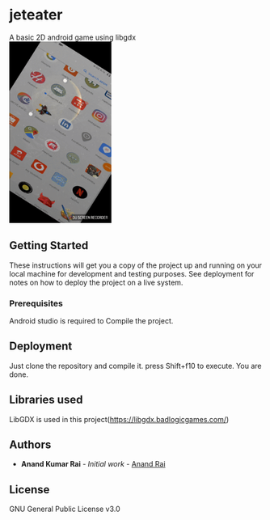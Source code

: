 # jeteater
A basic 2D android game using libgdx 
<br>
<img src="jeteater.gif" width="40%">


## Getting Started

These instructions will get you a copy of the project up and running on your local machine for development and testing purposes. See deployment for notes on how to deploy the project on a live system.

### Prerequisites

Android studio is required to Compile the project.

## Deployment

Just clone the repository and compile it.
press Shift+f10 to execute.
You are done.

## Libraries used
LibGDX is used in this project(https://libgdx.badlogicgames.com/)

## Authors

* **Anand Kumar Rai** - *Initial work* - [Anand Rai](https://github.com/anandkrrai)

## License

GNU General Public License v3.0

